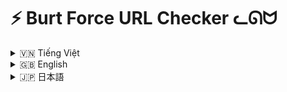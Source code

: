 # ⚡️ Burt Force URL Checker ᓚᘏᗢ

<details>
<summary>🇻🇳 Tiếng Việt</summary>

## Giới thiệu

Dự án này là một công cụ Python đơn giản để kiểm tra hàng loạt URL (brute-force) nhằm tìm các chương truyện tranh trên một trang web cụ thể (yurineko.net trong code gốc). Nó sử dụng đa luồng (multithreading) để tăng tốc quá trình kiểm tra.

## 🚀 Cách Cài Đặt và Chạy

1.  **Clone Repository:**

    ```bash
    git clone https://github.com/Rin1809/Burt_Force_URL.git
    cd <tên_thư_mục_dự_án>
    ```

2.  **Tạo và Kích Hoạt Môi Trường Ảo:**

    Môi trường ảo giúp cô lập các thư viện Python cần thiết cho dự án, tránh xung đột với các dự án khác.  `run.bat` đã được cung cấp để tự động hóa quá trình này.

    *   Chạy `run.bat`. File này sẽ tự động kiểm tra, tạo (nếu cần), và kích hoạt môi trường ảo, sau đó chạy script `Tool.py`.
    *   Nếu bạn muốn thực hiện thủ công (không khuyến khích, trừ khi bạn biết rõ mình đang làm gì):

        ```bash
        # Tạo môi trường ảo (chỉ cần làm một lần)
        python -m venv moitruongao
        # Kích hoạt môi trường ảo
        # Trên Windows:
        moitruongao\Scripts\activate
        # Trên macOS và Linux:
        source moitruongao/bin/activate
        ```

3.  **Cài Đặt Thư Viện:**

    Nếu bạn đã chạy `run.bat`, bước này đã được thực hiện tự động. Nếu bạn thực hiện thủ công, hãy chạy:

    ```bash
    pip install -r requirements.txt
    ```

4.  **Chạy Ứng Dụng:**

    ```bash
    python Tool.py  # Nếu bạn đã kích hoạt môi trường ảo thủ công
    ```

    Hoặc, đơn giản hơn, chỉ cần chạy `run.bat`.

## ⚙️ Cách Chỉnh Sửa và Tùy Chỉnh

### Thay Đổi Trang Web Mục Tiêu

Để kiểm tra một trang web khác, bạn cần thay đổi các phần sau trong `Tool.py`:

1.  **`url` trong hàm `check_chapter`:**

    Thay đổi định dạng URL này để phù hợp với cấu trúc URL của trang web bạn muốn kiểm tra.  Ví dụ:

    ```python
    url = f"https://example.com/manga/{x}/chapter/{y}"  # Thay đổi phần này
    ```

2.  **`headers` (Quan trọng):**

   Nhiều trang web yêu cầu headers (thông tin bổ sung trong yêu cầu) để tránh bị chặn hoặc giới hạn truy cập. Thêm headers vào chỗ này, quan trọng nhất là `User-Agent`. Ví dụ:
    ```python
        headers = {
            "User-Agent": "Mozilla/5.0 (Windows NT 10.0; Win64; x64) AppleWebKit/537.36 (KHTML, like Gecko) Chrome/91.0.4472.124 Safari/537.36"
            # Thêm các header khác nếu cần
        }

    ```
     *  `User-Agent`:  Giả lập trình duyệt để trang web không chặn bot.  Bạn có thể tìm User-Agent của trình duyệt bạn đang dùng bằng cách tìm kiếm "my user agent" trên Google.

3. **Regular Expression (Regex) `image_url_pattern`:**

    Thay đổi biểu thức chính quy này để khớp với URL của hình ảnh chương truyện trên trang web mục tiêu.  Đây là phần quan trọng để xác định xem một chương truyện có tồn tại hay không.

    ```python
    image_url_pattern = re.compile(
        r"https://example\.com/images/manga/\d+/chapter\d+/\d+\.(jpg|png|jpeg)" # Thay đổi phần này
    )
    ```
   *   `\d+`:  Khớp với một hoặc nhiều chữ số (ví dụ: 1, 23, 456).
   *   `\.`: Khớp với dấu chấm (`.`).
   *   `(jpg|png|jpeg)`:  Khớp với một trong các phần mở rộng file ảnh.
    *   **Cách kiểm tra Regex:**  Sử dụng các trang web như [https://regex101.com/](https://regex101.com/) để kiểm tra và điều chỉnh biểu thức chính quy của bạn.

4.  **`BeautifulSoup` (nếu cần):**

    Nếu cấu trúc HTML của trang web mục tiêu khác biệt, bạn có thể cần điều chỉnh cách bạn sử dụng `BeautifulSoup` để trích xuất thông tin.  Tuy nhiên, trong trường hợp này, chúng ta đang dựa vào Regex để tìm URL ảnh, nên thường không cần thay đổi phần này.

### Các Biến Số Quan Trọng (`x`, `y`, `z`, `w`)

*   **`x`**:  Biến số đại diện cho ID của chương truyện (ví dụ: `3000`, `3001`, `3002`,...).
    *   **`range(3000, 4100)` trong hàm `main()`:**  Xác định phạm vi của `x` mà bạn muốn kiểm tra.  Thay đổi các giá trị này để quét một khoảng ID chương khác.
*   **`y`**:  Biến số đại diện cho ID của truyện tranh.  Bạn cần tìm ID này trên trang web mục tiêu.
*   **`z`**:  Số lượng luồng (threads) tối đa chạy đồng thời.  Giá trị cao hơn có thể tăng tốc độ kiểm tra, nhưng cũng có thể gây quá tải cho máy tính của bạn hoặc bị trang web chặn.  Điều chỉnh giá trị này một cách cẩn thận.  Giá trị an toàn thường nằm trong khoảng 20-100.
*   **`w`**:  Số lượng URL được kiểm tra trước khi in ra thông báo "Đã duyệt ... trang".  Điều này chỉ để theo dõi tiến trình và không ảnh hưởng đến logic của chương trình.

### Ví dụ Tùy Chỉnh

Giả sử bạn muốn kiểm tra trang web `https://example.com` với cấu trúc URL như sau:

*   URL truyện: `https://example.com/manga/<manga_id>/`
*   URL chương: `https://example.com/manga/<manga_id>/chapter/<chapter_id>/`
*   URL ảnh: `https://example.com/images/<manga_id>/<chapter_id>/<image_number>.jpg`
*   Manga ID: `12345`
*   Chapter ID bạn muốn quét: từ `1` đến `100`
*   Sử dụng 50 luồng đồng thời.
*   In thông báo sau mỗi 20 URL.

Bạn sẽ thay đổi `Tool.py` như sau:

```python
import requests
import threading
from bs4 import BeautifulSoup
import time
import re

results = {}
count = 0
found = False
lock = threading.Lock()

z = 50  # Số luồng đồng thời
y = 12345  # Manga ID
w = 20  # In thông báo sau mỗi 20 URL

headers = {
    "User-Agent": "Mozilla/5.0 (Windows NT 10.0; Win64; x64) AppleWebKit/537.36 (KHTML, like Gecko) Chrome/99.0.4844.51 Safari/537.36"
}

def check_chapter(x):
    global count, found
    if found:
        return

    url = f"https://example.com/manga/{y}/chapter/{x}/" # Thay đổi URL
    try:
        response = requests.get(url, headers=headers)
        response.raise_for_status()
        soup = BeautifulSoup(response.content, "html.parser")

        image_url_pattern = re.compile(
            r"https://example\.com/images/\d+/\d+/\d+\.jpg" # Thay đổi Regex
        )
        if image_url_pattern.search(str(soup)):
            with lock:
                if not found:
                    print(f"Tìm thấy chương truyện: {url}")
                    results[x] = f"Chương truyện đã tải hoàn chỉnh: {url}"
                    found = True
                    return
        with lock:
            count += 1
            if count % w == 0:
                print(f"Đã duyệt {count} trang")
        time.sleep(1)  # Giảm thời gian chờ xuống 1 giây (tùy chọn)

    except requests.exceptions.RequestException as e:
        print(f"Lỗi khi kiểm tra URL {url}: {e}")
        with lock:
            count += 1



def main():
    threads = []
    for x in range(1, 101):  # Quét từ chương 1 đến 100
        while threading.active_count() >= z:
            time.sleep(1)
        thread = threading.Thread(target=check_chapter, args=(x,))
        threads.append(thread)
        thread.start()

    for thread in threads:
        thread.join()

    if found:
        first_x = min(results.keys())
        print(f"/{first_x}/{y}")


if __name__ == "__main__":
    main()

```
</details>

<details>
<summary>🇬🇧 English</summary>

## Introduction

This project is a simple Python tool to brute-force check URLs for manga chapters on a specific website (yurineko.net in the original code). It utilizes multithreading to accelerate the checking process.

## 🚀 Installation and Running

1.  **Clone the Repository:**

    ```bash
    git clone https://github.com/Rin1809/Burt_Force_URL.git
    cd <project_directory_name>
    ```

2.  **Create and Activate a Virtual Environment:**

    A virtual environment isolates the Python libraries required for the project, preventing conflicts with other projects. `run.bat` is provided to automate this process.

    *   Run `run.bat`. This file will automatically check, create (if needed), and activate the virtual environment, and then run the `Tool.py` script.
    *   If you prefer to do it manually (not recommended unless you know what you're doing):

        ```bash
        # Create the virtual environment (only need to do this once)
        python -m venv moitruongao
        # Activate the virtual environment
        # On Windows:
        moitruongao\Scripts\activate
        # On macOS and Linux:
        source moitruongao/bin/activate
        ```

3.  **Install Dependencies:**

    If you ran `run.bat`, this step is already done automatically. If you're doing it manually, run:

    ```bash
    pip install -r requirements.txt
    ```

4.  **Run the Application:**

    ```bash
    python Tool.py  # If you activated the virtual environment manually
    ```

    Or, more simply, just run `run.bat`.

## ⚙️ How to Edit and Customize

### Changing the Target Website

To check a different website, you need to modify the following parts in `Tool.py`:

1.  **`url` in the `check_chapter` function:**

    Change this URL format to match the URL structure of the website you want to check.  For example:

    ```python
    url = f"https://example.com/manga/{x}/chapter/{y}"  # Modify this part
    ```

2.  **`headers` (Important):**

    Many websites require headers (additional information in the request) to prevent being blocked or rate-limited. Add headers here, the most important one is `User-Agent`. Example:

    ```python
    headers = {
        "User-Agent": "Mozilla/5.0 (Windows NT 10.0; Win64; x64) AppleWebKit/537.36 (KHTML, like Gecko) Chrome/91.0.4472.124 Safari/537.36"
        # Add other headers if necessary
    }
    ```
     *  `User-Agent`:  Simulates a browser so the website doesn't block the bot. You can find your browser's User-Agent by searching "my user agent" on Google.

3.  **Regular Expression (Regex) `image_url_pattern`:**

    Modify this regular expression to match the URL of the manga chapter image on the target website. This is crucial for determining if a chapter exists.

    ```python
    image_url_pattern = re.compile(
        r"https://example\.com/images/manga/\d+/chapter\d+/\d+\.(jpg|png|jpeg)"  # Modify this part
    )
    ```

    *   `\d+`:  Matches one or more digits (e.g., 1, 23, 456).
    *   `\.`:  Matches a dot (`.`).
    *   `(jpg|png|jpeg)`:  Matches one of the image file extensions.
    *   **How to test Regex:**  Use websites like [https://regex101.com/](https://regex101.com/) to test and adjust your regular expression.

4.  **`BeautifulSoup` (if needed):**

    If the HTML structure of the target website is significantly different, you might need to adjust how you use `BeautifulSoup` to extract information. However, in this case, we're relying on Regex to find image URLs, so you usually don't need to change this part.

### Important Variables (`x`, `y`, `z`, `w`)

*   **`x`**:  Variable representing the chapter ID (e.g., `3000`, `3001`, `3002`,...).
    *   **`range(3000, 4100)` in the `main()` function:**  Defines the range of `x` you want to check. Change these values to scan a different range of chapter IDs.
*   **`y`**:  Variable representing the manga ID.  You need to find this ID on the target website.
*   **`z`**:  The maximum number of threads running concurrently.  A higher value can increase the checking speed, but it can also overload your computer or get you blocked by the website. Adjust this value carefully.  A safe value is usually between 20-100.
*   **`w`**:  The number of URLs checked before printing the "Đã duyệt ... trang" (Checked ... pages) message. This is just for monitoring progress and doesn't affect the program's logic.

### Customization Example

(See the Vietnamese section for the full example code.  The explanation is the same.)

</details>

<details>
<summary>🇯🇵 日本語</summary>

## はじめに

このプロジェクトは、特定のウェブサイト（元のコードではyurineko.net）のマンガのチャプターをブルートフォースでチェックするためのシンプルなPythonツールです。マルチスレッドを使用してチェックプロセスを高速化します。

## 🚀 インストールと実行

1.  **リポジトリをクローン:**

    ```bash
    git clone https://github.com/Rin1809/Burt_Force_URL.git
    cd <プロジェクトディレクトリ名>
    ```

2.  **仮想環境の作成とアクティブ化:**

    仮想環境は、プロジェクトに必要なPythonライブラリを分離し、他のプロジェクトとの競合を防ぎます。`run.bat`はこのプロセスを自動化するために提供されています。

    *   `run.bat`を実行します。このファイルは自動的に仮想環境をチェック、作成（必要な場合）、アクティブ化し、`Tool.py`スクリプトを実行します。
    *   手動で行う場合（何をしているかわからない限り推奨しません）：

        ```bash
        # 仮想環境を作成（一度だけ行う必要があります）
        python -m venv moitruongao
        # 仮想環境をアクティブ化
        # Windowsの場合:
        moitruongao\Scripts\activate
        # macOSおよびLinuxの場合:
        source moitruongao/bin/activate
        ```

3.  **依存関係のインストール:**

    `run.bat`を実行した場合、この手順はすでに自動的に行われています。手動で行う場合は、以下を実行します。

    ```bash
    pip install -r requirements.txt
    ```

4.  **アプリケーションの実行:**

    ```bash
    python Tool.py  # 仮想環境を手動でアクティブ化した場合
    ```

    または、より簡単に、`run.bat`を実行するだけです。

## ⚙️ 編集とカスタマイズの方法

### ターゲットWebサイトの変更

別のWebサイトをチェックするには、`Tool.py`の次の部分を変更する必要があります。

1.  **`check_chapter`関数内の`url`:**

    このURL形式を、チェックしたいWebサイトのURL構造に合わせて変更します。例：

    ```python
    url = f"https://example.com/manga/{x}/chapter/{y}"  # この部分を変更
    ```

2.  **`headers`（重要）:**

    多くのWebサイトでは、ブロックされたりレート制限されたりするのを防ぐために、ヘッダー（リクエスト内の追加情報）が必要です。ここにヘッダーを追加します。最も重要なのは`User-Agent`です。例：
    ```python
    headers = {
        "User-Agent": "Mozilla/5.0 (Windows NT 10.0; Win64; x64) AppleWebKit/537.36 (KHTML, like Gecko) Chrome/91.0.4472.124 Safari/537.36"
        # 必要に応じて他のヘッダーを追加
    }
    ```

    *   `User-Agent`:  Webサイトがボットをブロックしないように、ブラウザをシミュレートします。Googleで「my user agent」を検索すると、ブラウザのUser-Agentを見つけることができます。

3.  **正規表現（Regex）`image_url_pattern`:**

    この正規表現を、ターゲットWebサイトのマンガのチャプター画像のURLに一致するように変更します。これは、チャプターが存在するかどうかを判断するために非常に重要です。

    ```python
    image_url_pattern = re.compile(
        r"https://example\.com/images/manga/\d+/chapter\d+/\d+\.(jpg|png|jpeg)"  # この部分を変更
    )
    ```

    *   `\d+`:  1つ以上の数字に一致します（例：1、23、456）。
    *   `\.`:  ドット（`.`）に一致します。
    *   `(jpg|png|jpeg)`:  いずれかの画像ファイル拡張子に一致します。
    *   **正規表現のテスト方法:**  [https://regex101.com/](https://regex101.com/) のようなWebサイトを使用して、正規表現をテストおよび調整します。

4.  **`BeautifulSoup`（必要な場合）:**

    ターゲットWebサイトのHTML構造が大幅に異なる場合は、情報を抽出するために`BeautifulSoup`の使用方法を調整する必要がある場合があります。ただし、この場合は画像URLを見つけるために正規表現に依存しているため、通常はこの部分を変更する必要はありません。

### 重要な変数（`x`、`y`、`z`、`w`）

*   **`x`**:  チャプターIDを表す変数（例：`3000`、`3001`、`3002`、...）。
    *   **`main()`関数内の`range(3000, 4100)`:**  チェックする`x`の範囲を定義します。これらの値を変更して、異なるチャプターIDの範囲をスキャンします。
*   **`y`**:  マンガIDを表す変数。ターゲットWebサイトでこのIDを見つける必要があります。
*   **`z`**:  同時に実行されるスレッドの最大数。値を大きくするとチェック速度が向上する可能性がありますが、コンピュータに過負荷がかかったり、Webサイトによってブロックされたりする可能性もあります。この値は慎重に調整してください。安全な値は通常20〜100の間です。
*   **`w`**:  「Đã duyệt ... trang」（...ページをチェックしました）メッセージを出力する前にチェックされるURLの数。これは進行状況を監視するためだけであり、プログラムのロジックには影響しません。

### カスタマイズの例

(完全なコード例については、ベトナム語のセクションを参照してください。説明は同じです。)

</details>
